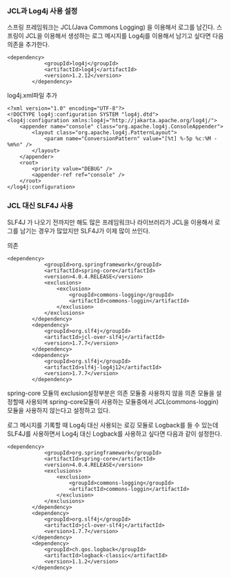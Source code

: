 ### JCL과 Log4j 사용 설정

스프링 프레임워크는 JCL(Java Commons Logging) 을 이용해서 로그를 남긴다. 스프링이 JCL을 이용해서 생성하는 로그 메시지를 Log4j를 이용해서 남기고 싶다면 다음 의존을 추가한다.

~~~~
<dependency>
			<groupId>log4j</groupId>
			<artifactId>log4j</artifactId>
			<version>1.2.12</version>
		</dependency>
~~~~

log4j.xml파일 추가

~~~~
<?xml version="1.0" encoding="UTF-8"?>
<!DOCTYPE log4j:configuration SYSTEM "log4j.dtd">
<log4j:configuration xmlns:log4j="http://jakarta.apache.org/log4j/">
	<appender name="console" class="org.apache.log4j.ConsoleAppender">
		<layout class="org.apache.log4j.PatternLayout">
			<param name="ConversionPattern" value="[%t] %-5p %c:%M -%m%n" />
		</layout>
	</appender>
	<root>
		<priority value="DEBUG" />
		<appender-ref ref="console" />
	</root>
</log4j:configuration>
~~~~


### JCL 대신 SLF4J 사용

SLF4J 가 나오기 전까지만 해도 많은 프레임워크나 라이브러리가 JCL을 이용해서 로그를 남기는 경우가 많았지만 SLF4J가 이제 많이 쓰인다.

의존
~~~~
<dependency>
			<groupId>org.springframework</groupId>
			<artifactId>spring-core</artifactId>
			<version>4.0.4.RELEASE</version>
			<exclusions>
				<exclusion>
		        	<groupId>commons-logging</groupId>
					<artifactId>commons-loggin</artifactId>
		        </exclusion>
			</exclusions>
		</dependency>
		<dependency>
			<groupId>org.slf4j</groupId>
			<artifactId>jcl-over-slf4j</artifactId>
			<version>1.7.7</version>
		</dependency>
		<dependency>
			<groupId>org.slf4j</groupId>
			<artifactId>slf4j-log4j12</artifactId>
			<version>1.7.7</version>
		</dependency>

~~~~


spring-core 모듈의 exclusion설정부분은 의존 모듈중 사용하지 않을 의존 모듈을 설정할때 사용되며 spring-core모듈이 사용하는 모듈중에서 JCL(commons-loggin) 모듈을 사용하지 않는다고 설정하고 있다.

로그 메시지를 기록할 때 Log4j 대신 사용되는 로깅 모듈로 Logback를 들 수 있는데 SLF4J를 사용하면서 Log4j 대신 Logback를 사용하고 싶다면 다음과 같이 설정한다.
~~~~
<dependency>
			<groupId>org.springframework</groupId>
			<artifactId>spring-core</artifactId>
			<version>4.0.4.RELEASE</version>
			<exclusions>
				<exclusion>
		        	<groupId>commons-logging</groupId>
					<artifactId>commons-loggin</artifactId>
		        </exclusion>
			</exclusions>
		</dependency>
		<dependency>
			<groupId>org.slf4j</groupId>
			<artifactId>jcl-over-slf4j</artifactId>
			<version>1.7.7</version>
		</dependency>
		<dependency>
			<groupId>ch.qos.logback</groupId>
			<artifactId>logback-classic</artifactId>
			<version>1.1.2</version>
		</dependency>
~~~~



